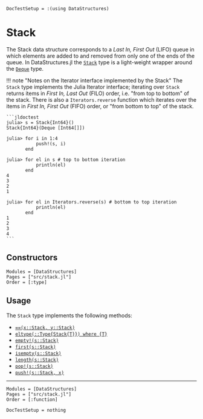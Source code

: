 ```@meta
DocTestSetup = :(using DataStructures)
```

# Stack

The Stack data structure corresponds to a *Last In, First Out* (LIFO) queue in 
which elements are added to and removed from only one of the ends of the queue.
In DataStructures.jl the [`Stack`](./stack.md) type is a light-weight wrapper around
the [`Deque`](./deque.md) type.

!!! note "Notes on the Iterator interface implemented by the Stack"
    The `Stack` type implements the Julia Iterator interface; iterating
    over `Stack` returns items in *First In, Last Out* (FILO) order, i.e. "from top
    to bottom" of the stack. There is also a `Iterators.reverse` function which
    iterates over the items in *First In, First Out* (FIFO) order, or "from bottom
    to top" of the stack.

    ```jldoctest
    julia> s = Stack{Int64}()
    Stack{Int64}(Deque [Int64[]])

    julia> for i in 1:4
               push!(s, i)
           end

    julia> for el in s # top to bottom iteration 
               println(el)
           end
    4
    3
    2
    1

    julia> for el in Iterators.reverse(s) # bottom to top iteration 
               println(el)
           end
    1
    2
    3
    4
    ```

## Constructors

```@autodocs
Modules = [DataStructures]
Pages = ["src/stack.jl"]
Order = [:type]
```

## Usage

The `Stack` type implements the following methods:

- [`==(x::Stack, y::Stack)`](@ref)
- [`eltype(::Type{Stack{T}}) where {T}`](@ref)
- [`empty!(s::Stack)`](@ref)
- [`first(s::Stack)`](@ref)
- [`isempty(s::Stack)`](@ref)
- [`length(s::Stack)`](@ref)
- [`pop!(s::Stack)`](@ref)
- [`push!(s::Stack, x)`](@ref)

----------

```@autodocs
Modules = [DataStructures]
Pages = ["src/stack.jl"]
Order = [:function]
```

```@meta
DocTestSetup = nothing
```
